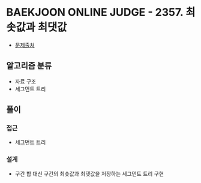 # BAEKJOON ONLINE JUDGE - 2357. 최솟값과 최댓값

- [문제출처](https://www.acmicpc.net/problem/2357 '2357. 최솟값과 최댓값')

## 알고리즘 분류

- 자료 구조
- 세그먼트 트리

## 풀이

### 접근

- 세그먼트 트리

### 설계

- 구간 합 대신 구간의 최솟값과 최댓값을 저장하는 세그먼트 트리 구현
